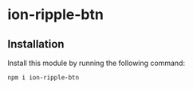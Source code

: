 # ion-ripple-btn

## Installation

Install this module by running the following command:
```shell
npm i ion-ripple-btn
```

